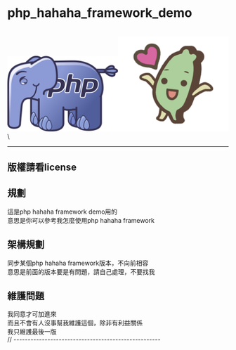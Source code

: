# php_hahaha_framework_demo
 \
<img src='https://github.com/hahaha0417/php_hahaha_framework/blob/master/php%20hahaha%20framework.png' width=50%><img src='https://github.com/hahaha0417/php_hahaha_framework/blob/master/iTW.png' width=50%> 
 \
 
---------------------------------------

## 版權請看license

## 規劃
這是php hahaha framework demo用的 \
意思是你可以參考我怎麼使用php hahaha framework
 
## 架構規劃
同步某個php hahaha framework版本，不向前相容 \
意思是前面的版本要是有問題，請自己處理，不要找我 
 
## 維護問題
我同意才可加進來 \
而且不會有人沒事幫我維護這個，除非有利益關係 \
我只維護最後一版 
 \
// ---------------------------------------------------- 
